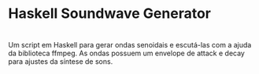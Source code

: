 # Haskell Soundwave Generator
#
Um script em Haskell para gerar ondas senoidais e escutá-las com a ajuda da biblioteca ffmpeg. As ondas possuem um envelope de attack e decay para ajustes da síntese de sons.
